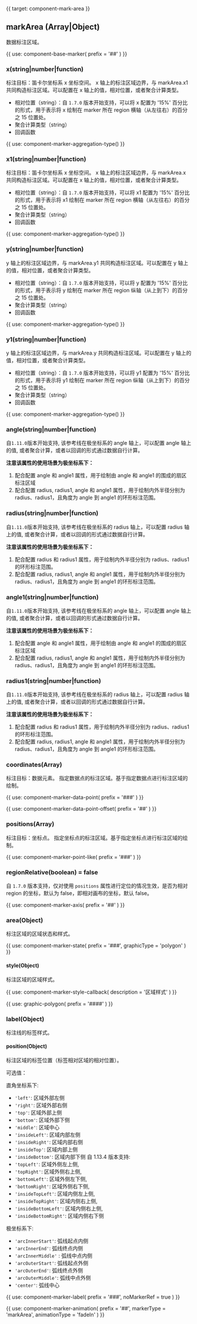 {{ target: component-mark-area }}

## markArea (Array|Object)

数据标注区域。

{{ use: component-base-marker(
  prefix = '##'
) }}

### x(string|number|function)

标注目标：笛卡尔坐标系 x 坐标空间。
x 轴上的标注区域边界，与 markArea.x1 共同构造标注区域。可以配置在 x 轴上的值，相对位置，或者聚合计算类型。

- 相对位置（string）：自 `1.7.0` 版本开始支持，可以将 x 配置为 '15%' 百分比的形式，用于表示将 x 绘制在 marker 所在 region 横轴（从左往右）的百分之 15 位置处。
- 聚合计算类型（string）
- 回调函数

{{ use: component-marker-aggregation-type() }}

### x1(string|number|function)

标注目标：笛卡尔坐标系 x 坐标空间。
x 轴上的标注区域边界，与 markArea.x 共同构造标注区域。可以配置在 x 轴上的值，相对位置，或者聚合计算类型。

- 相对位置（string）：自 `1.7.0` 版本开始支持，可以将 x1 配置为 '15%' 百分比的形式，用于表示将 x1 绘制在 marker 所在 region 横轴（从左往右）的百分之 15 位置处。
- 聚合计算类型（string）
- 回调函数

{{ use: component-marker-aggregation-type() }}

### y(string|number|function)

y 轴上的标注区域边界，与 markArea.y1 共同构造标注区域。可以配置在 y 轴上的值，相对位置，或者聚合计算类型。

- 相对位置（string）：自 `1.7.0` 版本开始支持，可以将 y 配置为 '15%' 百分比的形式，用于表示将 y 绘制在 marker 所在 region 纵轴（从上到下）的百分之 15 位置处。
- 聚合计算类型（string）
- 回调函数

{{ use: component-marker-aggregation-type() }}

### y1(string|number|function)

y 轴上的标注区域边界，与 markArea.y 共同构造标注区域。可以配置在 y 轴上的值，相对位置，或者聚合计算类型。

- 相对位置（string）：自 `1.7.0` 版本开始支持，可以将 y1 配置为 '15%' 百分比的形式，用于表示将 y1 绘制在 marker 所在 region 纵轴（从上到下）的百分之 15 位置处。
- 聚合计算类型（string）
- 回调函数

{{ use: component-marker-aggregation-type() }}

### angle(string|number|function)

自`1.11.0`版本开始支持, 该参考线在极坐标系的 angle 轴上，可以配置 angle 轴上的值, 或者聚合计算，或者以回调的形式通过数据自行计算。

**注意该属性的使用场景为极坐标系下：**

1. 配合配置 angle 和 angle1 属性，用于绘制由 angle 和 angle1 的围成的扇区标注区域
2. 配合配置 radius, radius1, angle 和 angle1 属性，用于绘制内外半径分别为 radius、radius1，且角度为 angle 到 angle1 的环形标注范围。

### radius(string|number|function)

自`1.11.0`版本开始支持, 该参考线在极坐标系的 radius 轴上，可以配置 radius 轴上的值, 或者聚合计算，或者以回调的形式通过数据自行计算。

**注意该属性的使用场景为极坐标系下：**

1. 配合配置 radius 和 radius1 属性，用于绘制内外半径分别为 radius、radius1 的环形标注范围。
2. 配合配置 radius, radius1, angle 和 angle1 属性，用于绘制内外半径分别为 radius、radius1，且角度为 angle 到 angle1 的环形标注范围。

### angle1(string|number|function)

自`1.11.0`版本开始支持, 该参考线在极坐标系的 angle 轴上，可以配置 angle 轴上的值, 或者聚合计算，或者以回调的形式通过数据自行计算。

**注意该属性的使用场景为极坐标系下：**

1. 配合配置 angle 和 angle1 属性，用于绘制由 angle 和 angle1 的围成的扇区标注区域
2. 配合配置 radius, radius1, angle 和 angle1 属性，用于绘制内外半径分别为 radius、radius1，且角度为 angle 到 angle1 的环形标注范围。

### radius1(string|number|function)

自`1.11.0`版本开始支持, 该参考线在极坐标系的 radius 轴上，可以配置 radius 轴上的值, 或者聚合计算，或者以回调的形式通过数据自行计算。

**注意该属性的使用场景为极坐标系下：**

1. 配合配置 radius 和 radius1 属性，用于绘制内外半径分别为 radius、radius1 的环形标注范围。
2. 配合配置 radius, radius1, angle 和 angle1 属性，用于绘制内外半径分别为 radius、radius1，且角度为 angle 到 angle1 的环形标注范围。

### coordinates(Array)

标注目标：数据元素。
指定数据点的标注区域。基于指定数据点进行标注区域的绘制。

{{ use: component-marker-data-point(
  prefix = '###'
) }}

{{ use: component-marker-data-point-offset(
   prefix = '##'
) }}

### positions(Array)

标注目标：坐标点。
指定坐标点的标注区域。基于指定坐标点进行标注区域的绘制。

{{ use: component-marker-point-like(
  prefix = '###'
) }}

### regionRelative(boolean) = false

自 `1.7.0` 版本支持，仅对使用 `positions` 属性进行定位的情况生效，是否为相对 region 的坐标，默认为 false，即相对画布的坐标，默认 false。

{{ use: component-marker-axis(
  prefix = '##'
) }}

### area(Object)

标注区域的区域状态和样式。

{{ use: component-marker-state(
  prefix = '###',
  graphicType = 'polygon'
) }}

#### style(Object)

标注区域的区域样式。

{{ use: component-marker-style-callback(
  description = '区域样式'
) }}

{{ use: graphic-polygon(
  prefix = '####'
) }}

### label(Object)

标注线的标签样式。

#### position(Object)

标注区域的标签位置（标签相对区域的相对位置）。

可选值：

直角坐标系下:

- `'left'`: 区域外部左侧
- `'right'`: 区域外部右侧
- `'top'`: 区域外部上侧
- `'bottom'`: 区域外部下侧
- `'middle'`: 区域中心
- `'insideLeft'`: 区域内部左侧
- `'insideRight'`: 区域内部右侧
- `'insideTop'`: 区域内部上侧
- `'insideBottom'`: 区域内部下侧
  自 1.13.4 版本支持:
- `'topLeft'`: 区域外侧左上侧,
- `'topRight'`: 区域外侧右上侧,
- `'bottomLeft'`: 区域外侧左下侧,
- `'bottomRight'`: 区域外侧右下侧,
- `'insideTopLeft'`: 区域内侧左上侧,
- `'insideTopRight'`: 区域内侧右上侧,
- `'insideBottomLeft'`: 区域内侧右上侧,
- `'insideBottomRight'`: 区域内侧右下侧

极坐标系下:

- `'arcInnerStart'`: 弧线起点内侧
- `'arcInnerEnd'`: 弧线终点内侧
- `'arcInnerMiddle'` : 弧线中点内侧
- `'arcOuterStart'`: 弧线起点外侧
- `'arcOuterEnd'`: 弧线终点外侧
- `'arcOuterMiddle'`: 弧线中点外侧
- `'center'`: 弧线中心

{{ use: component-marker-label(
  prefix = '###',
  noMarkerRef = true
) }}

{{ use: component-marker-animation(
  prefix = '##',
  markerType = 'markArea',
  animationType = 'fadeIn'
) }}
